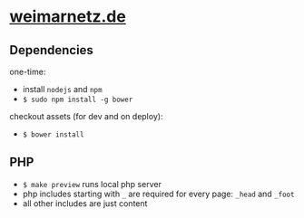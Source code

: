 # [weimarnetz.de](http://weimarnetz.de)



## Dependencies

one-time:

- install `nodejs` and `npm`
- `$ sudo npm install -g bower`

checkout assets (for dev and on deploy):
- `$ bower install`


## PHP

- `$ make preview` runs local php server
- php includes starting with `_` are required for every page: `_head` and `_foot`
- all other includes are just content



